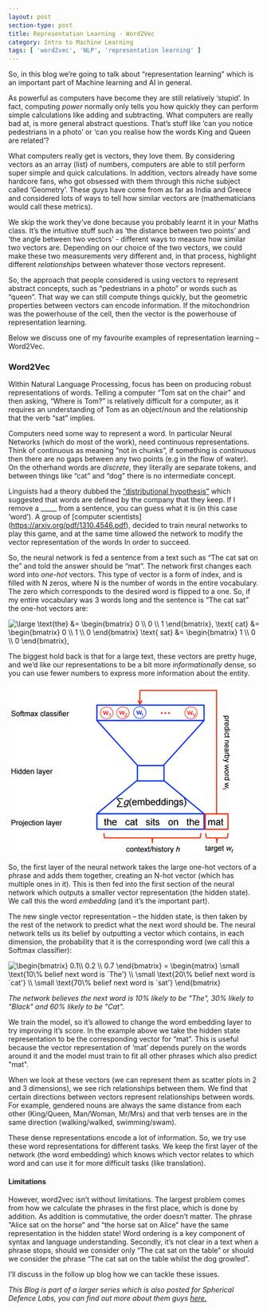 ```yaml
---
layout: post
section-type: post
title: Representation Learning - Word2Vec
category: Intro to Machine Learning
tags: [ 'word2vec', 'NLP', 'representation learning' ]
---
```



So, in this blog we’re going to talk about “representation learning” which is an important part of Machine learning and AI in general.  

As powerful as computers have become they are still relatively ‘stupid’. In fact, computing *power* normally only tells you how quickly they can perform simple calculations like adding and subtracting. What computers are really bad at, is more general abstract questions. That’s stuff like ‘can you notice pedestrians in a photo’ or ‘can you realise how the words King and Queen are related’?

What computers really get is vectors, they love them. By considering vectors as an array (list) of numbers, computers are able to still perform super simple and quick calculations. In addition, vectors already have some hardcore fans, who got obsessed with them through this niche subject called ‘Geometry’. These guys have come from as far as India and Greece and considered lots of ways to tell how similar vectors are (mathematicians would call these metrics).

We skip the work they’ve done because you probably learnt it in your Maths class. It’s the intuitive stuff such as ‘the distance between two points’ and ‘the angle between two vectors’ - different ways to measure how similar two vectors are. Depending on our choice of the two vectors, we could make these two measurements very different and, in that process, highlight different *relationships* between whatever those vectors represent.

So, the approach that people considered is using vectors to represent abstract concepts, such as “pedestrians in a photo” or words such as “queen”. That way we can still compute things quickly, but the geometric properties between vectors can encode information. If the mitochondrion was the powerhouse of the cell, then the vector is the powerhouse of representation learning.

Below we discuss one of my favourite examples of representation learning – Word2Vec.

### Word2Vec

Within Natural Language Processing, focus has been on producing robust representations of words. Telling a computer “Tom sat on the chair” and then asking, “Where is Tom?” is relatively difficult for a computer, as it requires an understanding of Tom as an object/noun and the relationship that the verb “sat” implies.

Computers need some way to represent a word. In particular Neural Networks (which do most of the work), need continuous representations. Think of continuous as meaning “not in chunks”, if something is *continuous* then there are no gaps between any two points (e.g in the flow of water). On the otherhand words are *discrete*, they literally are separate tokens, and between things like “cat” and “dog” there is no intermediate concept.

Linguists had a theory dubbed the [“distributional hypothesis”](https://en.wikipedia.org/wiki/Distributional_semantics#Distributional_hypothesis) which suggested that words are defined by the company that they keep. If I remove a _____ from a sentence, you can guess what it is (in this case ‘word’).  A group of [computer scientists] (https://arxiv.org/pdf/1310.4546.pdf), decided to train neural networks to play this game, and at the same time allowed the network to modify the vector representation of the words In order to succeed.  

So, the neural network is fed a sentence from a text such as “The cat sat on the” and told the answer should be “mat”. The network first changes each word into *one-hot* vectors. This type of vector is a form of index, and is filled with N zeros, where N is the number of words in the entire vocabulary. The zero which corresponds to the desired word is flipped to a one. So, if my entire vocabulary was 3 words long and the sentence is “The cat sat” the one-hot vectors are:

<img src="https://latex.codecogs.com/gif.latex?\dpi{120}&space;\bg_white&space;\large&space;\text{the}&space;&=&space;\begin{bmatrix}&space;0&space;\\&space;0&space;\\&space;1&space;\end{bmatrix},&space;\text{&space;cat}&space;&=&space;\begin{bmatrix}&space;0&space;\\&space;1&space;\\&space;0&space;\end{bmatrix}&space;\text{&space;sat}&space;&=&space;\begin{bmatrix}&space;1&space;\\&space;0&space;\\&space;0&space;\end{bmatrix}," title="\large \text{the} &= \begin{bmatrix} 0 \\ 0 \\ 1 \end{bmatrix}, \text{ cat} &= \begin{bmatrix} 0 \\ 1 \\ 0 \end{bmatrix} \text{ sat} &= \begin{bmatrix} 1 \\ 0 \\ 0 \end{bmatrix}," />

The biggest hold back is that for a large text, these vectors are pretty huge, and we’d like our representations to be a bit more *informationally* dense, so you can use fewer numbers to express more information about the entity.

![neural network diagram](/img/word2vec.png)

So, the first layer of the neural network takes the large one-hot vectors of a phrase and adds them together, creating an N-hot vector (which has multiple ones in it).  This is then fed into the first section of the neural network which outputs a smaller vector representation (the hidden state). We call this the word *embedding* (and it’s the important part).

The new single vector representation – the hidden state, is then taken by the rest of the network to predict what the next word should be. The neural network tells us its belief by outputting a vector which contains, in each dimension, the probability that it is the corresponding word (we call this a Softmax classifier):

<img src="https://latex.codecogs.com/gif.latex?\inline&space;\dpi{120}&space;\bg_white&space;\begin{bmatrix}&space;0.1\\&space;0.2&space;\\&space;0.7&space;\end{bmatrix}&space;=&space;\begin{matrix}&space;\small&space;\text{10\%&space;belief&space;next&space;word&space;is&space;`The'}&space;\\&space;\small&space;\text{20\%&space;belief&space;next&space;word&space;is&space;`cat'}&space;\\&space;\small&space;\text{70\%&space;belief&space;next&space;word&space;is&space;`sat'}&space;\end{bmatrix}" title="\begin{bmatrix} 0.1\\ 0.2 \\ 0.7 \end{bmatrix} = \begin{matrix} \small \text{10\% belief next word is `The'} \\ \small \text{20\% belief next word is `cat'} \\ \small \text{70\% belief next word is `sat'} \end{bmatrix}" />

*The network believes the next word is 10% likely to be "The", 30% likely to "Black" and 60% likely to be "Cat".*

We train the model, so it’s allowed to change the word embedding layer to try improving it’s score.  In the example above we take the hidden state representation to be the corresponding vector for “mat”. This is useful because the vector representation of ‘mat’ depends purely on the words around it and the model must train to fit all other phrases which also predict "mat".

When we look at these vectors (we can represent them as scatter plots in 2 and 3 dimensions), we see rich relationships between them. We find that certain directions between vectors represent relationships between words. For example, gendered nouns are always the same distance from each other (King/Queen, Man/Woman, Mr/Mrs) and that verb tenses are in the same direction (walking/walked, swimming/swam).

These dense representations encode a lot of information. So, we try use these word representations for different tasks. We keep the first layer of the network (the word embedding) which knows which vector relates to which word and can use it for more difficult tasks (like translation).


#### Limitations

However, word2vec isn’t without limitations. The largest problem comes from how we calculate the phrases in the first place, which is done by addition. As addition is commutative, the order doesn’t matter. The phrase “Alice sat on the horse” and “the horse sat on Alice” have the same representation in the hidden state! Word ordering is a key component of syntax and language understanding. Secondly, it’s not clear in a text when a phrase stops, should we consider only “The cat sat on the table” or should we consider the phrase “The cat sat on the table whilst the dog growled”.

I’ll discuss in the follow up blog how we can tackle these issues.


*This Blog is part of a larger series which is also posted for Spherical Defence Labs, you can find out more about them guys* [*here.*](http://sphericaldefence.com/)

